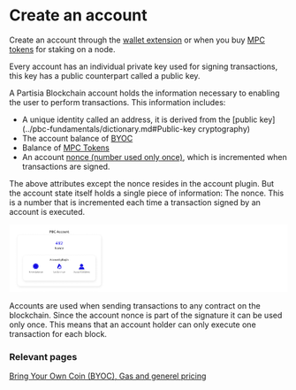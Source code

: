 # Create an account

Create an account through the [wallet extension](https://chrome.google.com/webstore/detail/partisia-wallet/gjkdbeaiifkpoencioahhcilildpjhgh) or when you buy [MPC tokens](https://kyc.partisiablockchain.com/) for staking on a node.


Every account has an individual private key used for signing transactions, this key has a public counterpart called a public key.

A Partisia Blockchain account holds the information necessary to enabling the user to perform transactions. This information includes:

- A unique identity called an address, it is derived from the [public key](../pbc-fundamentals/dictionary.md#Public-key cryptography)
- The account balance of [BYOC](byoc/introduction-to-byoc.md)
- Balance of [MPC Tokens](../pbc-fundamentals/introduction-to-the-fundamentals.md)
- An account [nonce (number used only once)](../pbc-fundamentals/dictionary.md#nonce), which is incremented when transactions are signed.

The above attributes except the nonce resides in the account plugin. But the account state itself holds a single piece of information: The nonce. This is a number that is incremented each time a transaction signed by an account is executed.

![Account_plugin](account-plugin.png)

Accounts are used when sending transactions to any contract on the blockchain.
Since the account nonce is part of the signature it can be used only once. This means that an account holder can only execute one transaction for each block.

### Relevant pages

[Bring Your Own Coin (BYOC), Gas and generel pricing](byoc/introduction-to-byoc.md)
